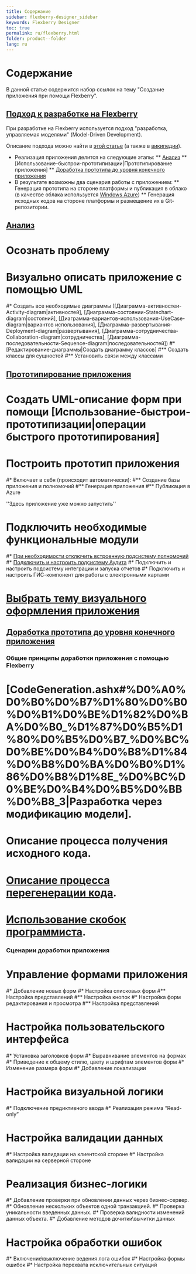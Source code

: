 ```yaml
---
title: Содержание
sidebar: flexberry-designer_sidebar
keywords: Flexberry Designer
toc: true
permalink: ru/flexberry.html
folder: product--folder
lang: ru
---
```


# Содержание
В данной статье содержится набор ссылок на тему "Создание приложения при помощи Flexberry".

## [Подход к разработке на Flexberry](model-driven-architecture.html)
При разработке на Flexberry используется подход "разработка, управляемая моделями" (Model-Driven Development).

Описание подхода можно найти в [этой статье](model-driven-architecture.html) (а также в [википедии](http://ru.wikipedia.org/wiki/Model_Driven_Architecture)).
*	Реализация приложения делится на следующие этапы:
**	[Анализ](flex-analys.html)
**	[Использование-быстрои-прототипизации|Прототипирование приложения]
**	[Доработка прототипа до уровня конечного приложения](development.html)
*	В результате возможны два сценария работы с приложением:
**	Генерация прототипа на стороне платформы и публикация в облако (в качестве облака используется [Windows Azure](http://www.windowsazure.com))
**	Генерация исходных кодов на стороне платформы и размещение их в Git-репозитории.


## [Анализ](flex-analys.html)
#	Осознать проблему
#	Визуально описать приложение с помощью UML
#*	Создать все необходимые диаграммы ([Диаграмма-активностеи-Activity-diagram|активностей], [Диаграмма-состоянии-Statechart-diagram|состояний], [Диаграмма-вариантов-использования-UseCase-diagram|вариантов использования], [Диаграмма-развертывания-Deployment-diagram|развертывания], [Диаграмма-сотрудничества-Collaboration-diagram|сотрудничества], [Диаграмма-последовательности-Sequence-diagram|последовательностей])
#*	[Редактирование-диаграммы|Создать диаграмму классов]
#**	Создать классы для сущностей
#**	Установить связи между классами

## [Прототипирование приложения](flex-prototype.html)
#	Создать UML-описание форм при помощи [Использование-быстрои-прототипизации|операции быстрого прототипирования]
#	Построить прототип приложения
#* 	Включает в себя (происходит автоматически):
#**	Создание базы приложения и полномочий
#**	Генерация приложения
#**	Публикация в Azure

''Здесь приложение уже можно запустить''
#	Подключить необходимые функциональные модули
#*	[При необходимости отключить встроенную подсистему полномочий](right-manager-module.html)
#*	[Подключить и настроить подсистему Аудита](audit-Flexberry-setup.html)
#*	Подключить и настроить подсистему интеграции и запуска отчетов
#*	Подключить и настроить ГИС-компонент для работы с электронными картами
#	[Выбрать тему визуального оформления приложения](choose-theme.html)

## [Доработка прототипа до уровня конечного приложения](flex-development.html)
### Общие принципы доработки приложения с помощью Flexberry
#	[CodeGeneration.ashx#%D0%A0%D0%B0%D0%B7%D1%80%D0%B0%D0%B1%D0%BE%D1%82%D0%BA%D0%B0_%D1%87%D0%B5%D1%80%D0%B5%D0%B7_%D0%BC%D0%BE%D0%B4%D0%B8%D1%84%D0%B8%D0%BA%D0%B0%D1%86%D0%B8%D1%8E_%D0%BC%D0%BE%D0%B4%D0%B5%D0%BB%D0%B8_3|Разработка через модификацию модели].
#	Описание процесса получения исходного кода.
#	[Описание процесса перегенерации кода](code-generation.html).
#	[Использование скобок программиста](programmer-brackets.html).


### Сценарии доработки приложения
#	Управление формами приложения
#*	Добавление новых форм
#*	Настройка списковых форм
#**	Настройка представлений
#**	Настройка кнопок
#*	Настройка форм редактирования и просмотра
#**	Настройка представлений
#	Настройка пользовательского интерфейса
#*	Установка заголовков форм
#*	Выравнивание элементов на формах
#*	Приведение к общему стилю, цвету и шрифтам элементов форм
#*	Изменение размера форм
#*	Добавление локализации
#	Настройка визуальной логики
#*	Подключение предиктивного ввода
#*	Реализация режима “Read-only”
#	Настройка валидации данных
#*	Настройка валидации на клиентской стороне
#*	Настройка валидации на серверной стороне
#	Реализация бизнес-логики
#*	Добавление проверки при обновлении данных через бизнес-сервер.
#*	Обновление нескольких объектов одной транзакцией.
#*	Проверка уникальности введенных данных.
#*	Проверка валидности изменений данных объекта.
#*	Добавление методов дочитки\вычитки данных
#	Настройка обработки ошибок
#*	Включение\выключение ведения лога ошибок
#*	Настройка формы ошибок
#*	Настройка перехвата исключительных ситуаций

